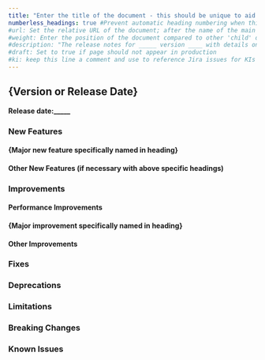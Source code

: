 ```yaml
---
title: "Enter the title of the document - this should be unique to aid Google indexing"
numberless_headings: true #Prevent automatic heading numbering when this page renders
#url: Set the relative URL of the document; after the name of the main directory/product the document is in, use the document title; example for document titled my-new-page.md, in refguide directory: /refguide/my-new-page/
#weight: Enter the position of the document compared to other 'child' documents at the same level; number by 10 (for first), 20, 30, etc. for easy ordering of other documents in the future if necessary; don't add brackets or quotation marks
#description: "The release notes for _____ version ____ with details on new features, bug fixes, and known issues."
#draft: Set to true if page should not appear in production
#ki: keep this line a comment and use to reference Jira issues for KIs in order to track fixes
---
```


## {Version or Release Date}

**Release date:_____**

### New Features

[//]: # "Include links/references to the Mendix Community ideas when available."

#### {Major new feature specifically named in heading}

#### Other New Features (if necessary with above specific headings)

### Improvements

[//]: # "Include links/references to the Mendix Community ideas when available."

#### Performance Improvements

#### {Major improvement specifically named in heading}

#### Other Improvements

### Fixes

### Deprecations

### Limitations

### Breaking Changes

### Known Issues

[//]: # "Document fixes in this release for known issues in older release notes. Update older release notes with links to fixes"
